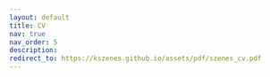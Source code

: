 ```yaml
---
layout: default
title: CV
nav: true
nav_order: 5
description:
redirect_to: https://kszenes.github.io/assets/pdf/szenes_cv.pdf
---
```

